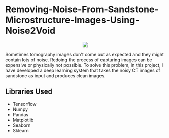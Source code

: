 # Removing-Noise-From-Sandstone-Microstructure-Images-Using-Noise2Void
<p align="center">
<img src="https://st2.depositphotos.com/1010215/10170/i/600/depositphotos_101706096-stock-photo-rust-texture-or-background-corrosion.jpg">
</p>
<p>Sometimes tomography images don't come out as expected and they might contain lots of noise. Redoing the process of capturing images can be expensive or physically not possible. To solve this problem, in this project, I have developed a deep learning system that takes the noisy CT images of sandstone as input and produces clean images. </p>
<h2>Libraries Used</h2>
<ul>
  <li>Tensorflow</li>
  <li>Numpy</li>
  <li>Pandas </li>
  <li>Matplotlib</li>
  <li>Seaborn</li>
  <li>Sklearn</li>
</ul>
